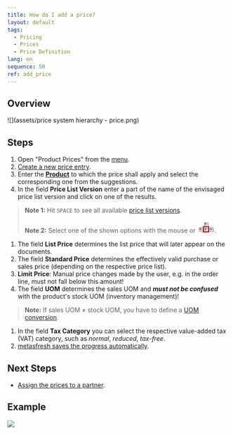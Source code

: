 ```yaml
---
title: How do I add a price?
layout: default
tags:
  - Pricing
  - Prices
  - Price Definition
lang: en
sequence: 50
ref: add_price
---
```


## Overview
![](assets/price system hierarchy - price.png)

## Steps
1. Open "Product Prices" from the [menu](Menu).
1. [Create a new price entry](New_Record_Window).
1. Enter the [**Product**](NewProduct) to which the price shall apply and select the corresponding one from the suggestions.
1. In the field **Price List Version** enter a part of the name of the envisaged price list version and click on one of the results.
 >**Note 1:** Hit `SPACE` to see all available [price list versions](Add_price-list-version).<br><br>
 >**Note 2:** Select one of the shown options with the mouse or ![](../DE/assets/Workflow_Auftrag_Bis_Rechnung_WebUI-73797.png).

1. The field **List Price** determines the list price that will later appear on the documents.
1. The field **Standard Price** determines the effectively valid purchase or sales price (depending on the respective price list).
1. **Limit Price**: Manual price changes made by the user, e.g. in the order line, must not fall below this amount!
1. The field **UOM** determines the sales UOM and ***must not be confused*** with the product's stock UOM (inventory management)!
 >**Note:** If sales UOM ≠ stock UOM, you have to define a [UOM conversion](Convert_UOMs).

1. In the field **Tax Category** you can select the respective value-added tax (VAT) category, such as *normal*, *reduced*, *tax-free*.
1. [metasfresh saves the progress automatically](Saveindicator).

## Next Steps
- [Assign the prices to a partner](Assign_prices_to_partner).

## Example
![](assets/Add_Price.gif)
